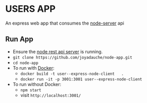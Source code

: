 # USERS APP
An express web app that consumes the [node-server]((https://github.com/joyadauche/node-server) ) api

## Run App
- Ensure the [node rest api server](https://github.com/joyadauche/node-server) is running.
- `git clone https://github.com/joyadauche/node-app.git`
- `cd node-app`
- To run with [Docker](https://docs.docker.com/get-docker/):
    - `docker build -t user--express-node-client   .`
    - `docker run -it -p 3001:3001 user--express-node-client`
- To run without Docker:
    - `npm start`
    - visit `http://localhost:3001/`